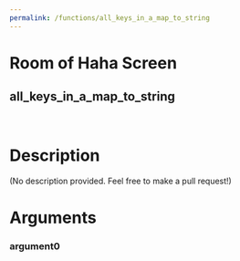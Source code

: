 ```yaml
---
permalink: /functions/all_keys_in_a_map_to_string
---
```

# Room of Haha Screen  
## all_keys_in_a_map_to_string  
&nbsp;  
# Description  
(No description provided. Feel free to make a pull request!) 
&nbsp;  
# Arguments
### argument0

&nbsp;  


